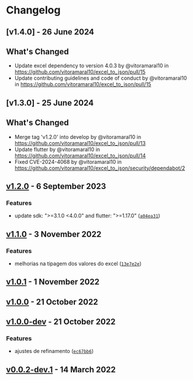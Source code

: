 # Changelog

## [v1.4.0] - 26 June 2024

## What's Changed

- Update excel dependency to version 4.0.3 by @vitoramaral10 in https://github.com/vitoramaral10/excel_to_json/pull/15
- Update contributing guidelines and code of conduct by @vitoramaral10 in https://github.com/vitoramaral10/excel_to_json/pull/15

## [v1.3.0] - 25 June 2024

## What's Changed

- Merge tag 'v1.2.0' into develop by @vitoramaral10 in https://github.com/vitoramaral10/excel_to_json/pull/13
- Update flutter by @vitoramaral10 in https://github.com/vitoramaral10/excel_to_json/pull/14
- Fixed CVE-2024-4068 by @vitoramaral10 in https://github.com/vitoramaral10/excel_to_json/security/dependabot/2

## [v1.2.0](https://github.com/vitoramaral10/excel_to_json/compare/v1.1.0...v1.2.0) - 6 September 2023

### Features

- update sdk: "&gt;=3.1.0 &lt;4.0.0" and flutter: "&gt;=1.17.0" ([`a04ea31`](https://github.com/vitoramaral10/excel_to_json/commit/a04ea31ef1287b1669a296f827a64d26586bd0cc))

## [v1.1.0](https://github.com/vitoramaral10/excel_to_json/compare/v1.0.1...v1.1.0) - 3 November 2022

### Features

- melhorias na tipagem dos valores do excel ([`13e7e2e`](https://github.com/vitoramaral10/excel_to_json/commit/13e7e2ed07b5c0e98f55115c7795b902555cf88c))

## [v1.0.1](https://github.com/vitoramaral10/excel_to_json/compare/v1.0.0...v1.0.1) - 1 November 2022

## [v1.0.0](https://github.com/vitoramaral10/excel_to_json/compare/v1.0.0-dev...v1.0.0) - 21 October 2022

## [v1.0.0-dev](https://github.com/vitoramaral10/excel_to_json/compare/v0.0.2-dev.1...v1.0.0-dev) - 21 October 2022

### Features

- ajustes de refinamento ([`ec67bb6`](https://github.com/vitoramaral10/excel_to_json/commit/ec67bb616e55e178e194eb94d322dc675a65fae0))

## [v0.0.2-dev.1]() - 14 March 2022
